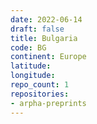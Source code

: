 ```yaml
---
date: 2022-06-14
draft: false
title: Bulgaria
code: BG
continent: Europe
latitude:
longitude:
repo_count: 1
repositories:
- arpha-preprints
---
```



